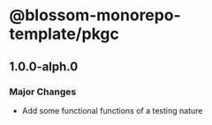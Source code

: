 # @blossom-monorepo-template/pkgc

## 1.0.0-alph.0

### Major Changes

- Add some functional functions of a testing nature
